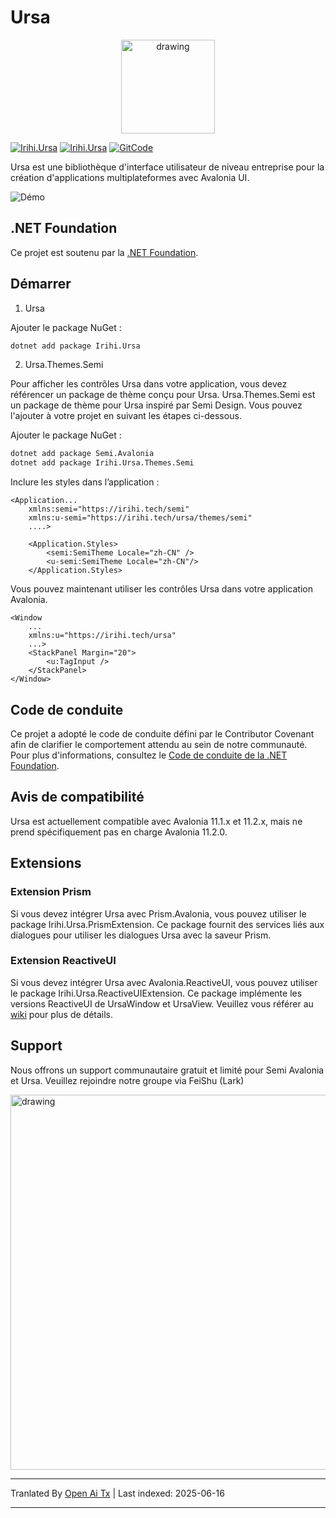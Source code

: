 # Ursa

<p align="center">
    <img src="https://raw.githubusercontent.com/irihitech/Ursa.Avalonia/main/assets/Ursa.svg" alt="drawing" width="150" />
</p>

[![Irihi.Ursa](https://img.shields.io/nuget/v/Irihi.Ursa.svg?color=red&style=flat-square)](https://www.nuget.org/packages/Irihi.Ursa/)
[![Irihi.Ursa](https://img.shields.io/nuget/dt/Irihi.Ursa.svg?style=flat-square)](https://www.nuget.org/packages/Irihi.Ursa/)
[![GitCode](https://gitcode.com/IRIHI_Technology/Ursa.Avalonia/star/badge.svg)](https://gitcode.com/IRIHI_Technology/Ursa.Avalonia)

Ursa est une bibliothèque d'interface utilisateur de niveau entreprise pour la création d'applications multiplateformes avec Avalonia UI.

![Démo](https://raw.githubusercontent.com/irihitech/Ursa.Avalonia/main/assets/dark-demo.jpg)

## .NET Foundation

Ce projet est soutenu par la [.NET Foundation](https://dotnetfoundation.org).

## Démarrer

1. Ursa

Ajouter le package NuGet :
```bash
dotnet add package Irihi.Ursa
```

2. Ursa.Themes.Semi

Pour afficher les contrôles Ursa dans votre application, vous devez référencer un package de thème conçu pour Ursa.
Ursa.Themes.Semi est un package de thème pour Ursa inspiré par Semi Design. Vous pouvez l'ajouter à votre projet en suivant les étapes ci-dessous.

Ajouter le package NuGet :
```bash
dotnet add package Semi.Avalonia
dotnet add package Irihi.Ursa.Themes.Semi
```

Inclure les styles dans l’application :
```xaml
<Application...
    xmlns:semi="https://irihi.tech/semi"
    xmlns:u-semi="https://irihi.tech/ursa/themes/semi"
    ....>

    <Application.Styles>
        <semi:SemiTheme Locale="zh-CN" />
        <u-semi:SemiTheme Locale="zh-CN"/>
    </Application.Styles>
```

Vous pouvez maintenant utiliser les contrôles Ursa dans votre application Avalonia.
```xaml
<Window
    ...
    xmlns:u="https://irihi.tech/ursa"
    ...>
    <StackPanel Margin="20">
        <u:TagInput />
    </StackPanel>
</Window>
```

## Code de conduite

Ce projet a adopté le code de conduite défini par le Contributor Covenant afin de clarifier le comportement attendu au sein de notre communauté.
Pour plus d'informations, consultez le [Code de conduite de la .NET Foundation](https://dotnetfoundation.org/code-of-conduct).

## Avis de compatibilité
Ursa est actuellement compatible avec Avalonia 11.1.x et 11.2.x, mais ne prend spécifiquement pas en charge Avalonia 11.2.0.

## Extensions

### Extension Prism
Si vous devez intégrer Ursa avec Prism.Avalonia, vous pouvez utiliser le package Irihi.Ursa.PrismExtension. Ce package fournit des services liés aux dialogues pour utiliser les dialogues Ursa avec la saveur Prism.

### Extension ReactiveUI
Si vous devez intégrer Ursa avec Avalonia.ReactiveUI, vous pouvez utiliser le package Irihi.Ursa.ReactiveUIExtension. Ce package implémente les versions ReactiveUI de UrsaWindow et UrsaView. Veuillez vous référer au [wiki](https://github.com/irihitech/Ursa.Avalonia/wiki/Ursa-ReactiveUI-extension) pour plus de détails.

## Support

Nous offrons un support communautaire gratuit et limité pour Semi Avalonia et Ursa. Veuillez rejoindre notre groupe via FeiShu (Lark)

<p>
    <img src="https://raw.githubusercontent.com/irihitech/Ursa.Avalonia/main/assets/community-support.png" alt="drawing" width="600" />
</p>


---

Tranlated By [Open Ai Tx](https://github.com/OpenAiTx/OpenAiTx) | Last indexed: 2025-06-16

---